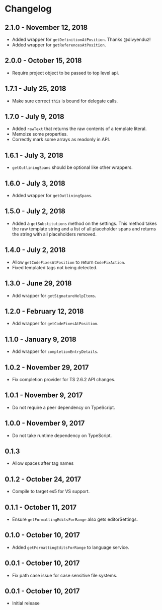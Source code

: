 # Changelog

## 2.1.0 - November 12, 2018
- Added wrapper for `getDefinitionAtPosition`. Thanks @divyenduz!
- Added wrapper for `getReferencesAtPosition`.

## 2.0.0 - October 15, 2018
- Require project object to be passed to top level api.

## 1.7.1 - July 25, 2018
- Make sure correct `this` is bound for delegate calls.

## 1.7.0 - July 9, 2018
- Added `rawText` that returns the raw contents of a template literal.
- Memoize some properties. 
- Correctly mark some arrays as readonly in API.

## 1.6.1 - July 3, 2018
- `getOutliningSpans` should be optional like other wrappers.

## 1.6.0 - July 3, 2018
- Added wrapper for `getOutliningSpans`.

## 1.5.0 - July 2, 2018
- Added a `getSubstitutions` method on the settings. This method takes the raw template string
and a list of all placeholder spans and returns the string with all placeholders removed. 

## 1.4.0 - July 2, 2018
- Allow `getCodeFixesAtPosition` to return `CodeFixAction`.
- Fixed templated tags not being detected.

## 1.3.0 - June 29, 2018
- Add wrapper for `getSignatureHelpItems`.

## 1.2.0 - February 12, 2018
- Add wrapper for `getCodeFixesAtPosition`.

## 1.1.0 - January 9, 2018
- Add wrapper for `completionEntryDetails`.

## 1.0.2 - November 29, 2017
- Fix completion provider for TS 2.6.2 API changes.

## 1.0.1 - November 9, 2017
- Do not require a peer dependency on TypeScript.

## 1.0.0 - November 9, 2017
- Do not take runtime dependency on TypeScript.

## 0.1.3
- Allow spaces after tag names

## 0.1.2 - October 24, 2017
- Compile to target es5 for VS support.

## 0.1.1 - October 11, 2017
- Ensure `getFormattingEditsForRange` also gets editorSettings.

## 0.1.0 - October 10, 2017
- Added `getFormattingEditsForRange` to language service.

## 0.0.1 - October 10, 2017
- Fix path case issue for case sensitive file systems.

## 0.0.1 - October 10, 2017
- Initial release